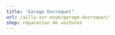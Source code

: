 ```yaml
---
title: "Garage Ducroquet"
url: /ailly-sur-noye/garage-ducroquet/
shop: réparation de voitures
---
```

